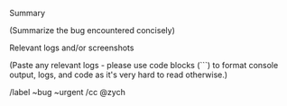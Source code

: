 Summary

(Summarize the bug encountered concisely)


Relevant logs and/or screenshots

(Paste any relevant logs - please use code blocks (```) to format console output,
logs, and code as it's very hard to read otherwise.)


/label ~bug ~urgent
/cc @zych